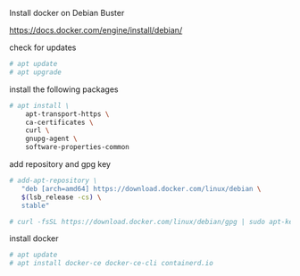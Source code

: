 Install docker on Debian Buster 

https://docs.docker.com/engine/install/debian/

check for updates
```sh
# apt update
# apt upgrade
```

install the following packages
```sh
# apt install \
    apt-transport-https \
    ca-certificates \
    curl \
    gnupg-agent \
    software-properties-common
```

add repository and gpg key
```sh
# add-apt-repository \
   "deb [arch=amd64] https://download.docker.com/linux/debian \
   $(lsb_release -cs) \
   stable"

# curl -fsSL https://download.docker.com/linux/debian/gpg | sudo apt-key add -

```

install docker
```sh
# apt update
# apt install docker-ce docker-ce-cli containerd.io
``` 
